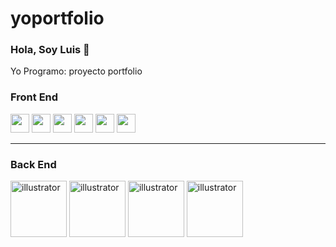 # yoportfolio
### Hola, Soy Luis 👋
Yo Programo: proyecto portfolio

<h3 align="left">Front End</h3>
<p align="left">
<img src="https://www.vectorlogo.zone/logos/w3_html5/w3_html5-icon.svg" alt="" width="30" height="30"/>
<img src="https://www.vectorlogo.zone/logos/w3_css/w3_css-icon.svg" alt="" width="30" height="30"/>
<img src="https://www.vectorlogo.zone/logos/getbootstrap/getbootstrap-icon.svg" alt="" width="30" height="30"/>
<img src="https://upload.vectorlogo.zone/logos/javascript/images/239ec8a4-163e-4792-83b6-3f6d96911757.svg" alt="" width="30" height="30"/>
<img src="https://www.vectorlogo.zone/logos/typescriptlang/typescriptlang-icon.svg" alt="" width="30" height="30"/>
<img src="https://www.vectorlogo.zone/logos/angular/angular-icon.svg" alt="" width="30" height="30"/>

<hr/>

<h3 align="left">Back End</h3>
<p align="left">
<img src="https://www.vectorlogo.zone/logos/mysql/mysql-horizontal.svg" alt="illustrator" width="90"/>
<img src="https://www.vectorlogo.zone/logos/java/java-horizontal.svg" alt="illustrator" width="90"/>
<img src="https://www.vectorlogo.zone/logos/springio/springio-ar21.svg" alt="illustrator" width="90"/>
<img src="https://www.vectorlogo.zone/logos/apache/apache-official.svg" alt="illustrator" width="90"/>
